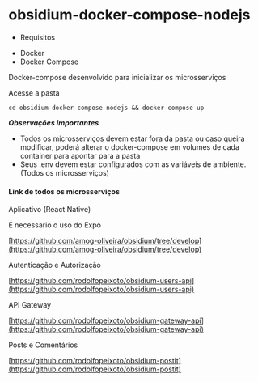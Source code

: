 # obsidium-docker-compose-nodejs

* Requisitos
 - Docker
 - Docker Compose

Docker-compose desenvolvido para inicializar os microsserviços

Acesse a pasta

```
cd obsidium-docker-compose-nodejs && docker-compose up
```

***Observações Importantes***

* Todos os microsserviços devem estar fora da pasta ou caso queira modificar, 
poderá alterar o docker-compose em volumes de cada container para apontar para a pasta
* Seus .env devem estar configurados com as variáveis de ambiente. (Todos os microsserviços)

#### Link de todos os microsserviços

Aplicativo (React Native)
 
 É necessario o uso do Expo

[https://github.com/amog-oliveira/obsidium/tree/develop](https://github.com/amog-oliveira/obsidium/tree/develop)

Autenticação e Autorização

[https://github.com/rodolfopeixoto/obsidium-users-api](https://github.com/rodolfopeixoto/obsidium-users-api)

API Gateway

[https://github.com/rodolfopeixoto/obsidium-gateway-api](https://github.com/rodolfopeixoto/obsidium-gateway-api)

Posts e Comentários

[https://github.com/rodolfopeixoto/obsidium-postit](https://github.com/rodolfopeixoto/obsidium-postit)
